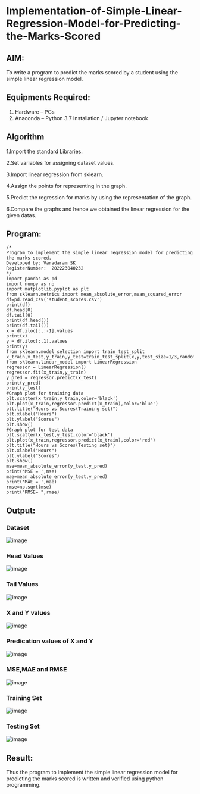# Implementation-of-Simple-Linear-Regression-Model-for-Predicting-the-Marks-Scored

## AIM:
To write a program to predict the marks scored by a student using the simple linear regression model.

## Equipments Required:
1. Hardware – PCs
2. Anaconda – Python 3.7 Installation / Jupyter notebook

## Algorithm
1.Import the standard Libraries.

2.Set variables for assigning dataset values.

3.Import linear regression from sklearn.

4.Assign the points for representing in the graph.

5.Predict the regression for marks by using the representation of the graph.

6.Compare the graphs and hence we obtained the linear regression for the given datas.

## Program:
```
/*
Program to implement the simple linear regression model for predicting the marks scored.
Developed by: Varadaram SK
RegisterNumber:  202223040232
*/
import pandas as pd
import numpy as np
import matplotlib.pyplot as plt
from sklearn.metrics import mean_absolute_error,mean_squared_error
df=pd.read_csv('student_scores.csv')
print(df)
df.head(0)
df.tail(0)
print(df.head())
print(df.tail())
x = df.iloc[:,:-1].values
print(x)
y = df.iloc[:,1].values
print(y)
from sklearn.model_selection import train_test_split
x_train,x_test,y_train,y_test=train_test_split(x,y,test_size=1/3,random_state=0)
from sklearn.linear_model import LinearRegression
regressor = LinearRegression()
regressor.fit(x_train,y_train)
y_pred = regressor.predict(x_test)
print(y_pred)
print(y_test)
#Graph plot for training data
plt.scatter(x_train,y_train,color='black')
plt.plot(x_train,regressor.predict(x_train),color='blue')
plt.title("Hours vs Scores(Training set)")
plt.xlabel("Hours")
plt.ylabel("Scores")
plt.show()
#Graph plot for test data
plt.scatter(x_test,y_test,color='black')
plt.plot(x_train,regressor.predict(x_train),color='red')
plt.title("Hours vs Scores(Testing set)")
plt.xlabel("Hours")
plt.ylabel("Scores")
plt.show()
mse=mean_absolute_error(y_test,y_pred)
print('MSE = ',mse)
mae=mean_absolute_error(y_test,y_pred)
print('MAE = ',mae)
rmse=np.sqrt(mse)
print("RMSE= ",rmse)
```

## Output:
### Dataset
![image](https://github.com/VaradaramSK/Implementation-of-Simple-Linear-Regression-Model-for-Predicting-the-Marks-Scored/assets/144356171/44997e4d-7fca-4798-8e30-12d289fce4ce)

### Head Values
![image](https://github.com/VaradaramSK/Implementation-of-Simple-Linear-Regression-Model-for-Predicting-the-Marks-Scored/assets/144356171/f666c6e4-8429-497a-9ddf-45621bc30e3a)

### Tail Values
![image](https://github.com/VaradaramSK/Implementation-of-Simple-Linear-Regression-Model-for-Predicting-the-Marks-Scored/assets/144356171/9b197770-8dae-438e-90fe-da2b35ab710c)

### X and Y values
![image](https://github.com/VaradaramSK/Implementation-of-Simple-Linear-Regression-Model-for-Predicting-the-Marks-Scored/assets/144356171/3117a5ea-4efd-4e25-8d61-32ba28cced05)

### Predication values of X and Y
![image](https://github.com/VaradaramSK/Implementation-of-Simple-Linear-Regression-Model-for-Predicting-the-Marks-Scored/assets/144356171/a8d2c938-2965-4cf5-a621-559f04b401c5)

### MSE,MAE and RMSE
![image](https://github.com/VaradaramSK/Implementation-of-Simple-Linear-Regression-Model-for-Predicting-the-Marks-Scored/assets/144356171/6aa7580b-8038-43c2-b284-6e97bcac592a)

### Training Set
![image](https://github.com/VaradaramSK/Implementation-of-Simple-Linear-Regression-Model-for-Predicting-the-Marks-Scored/assets/144356171/733bd3eb-47fa-42b4-9dee-c254afd49a82)

### Testing Set
![image](https://github.com/VaradaramSK/Implementation-of-Simple-Linear-Regression-Model-for-Predicting-the-Marks-Scored/assets/144356171/f66ba304-47c5-4b79-ac3b-f96ea6c3e7c2)



## Result:
Thus the program to implement the simple linear regression model for predicting the marks scored is written and verified using python programming.
